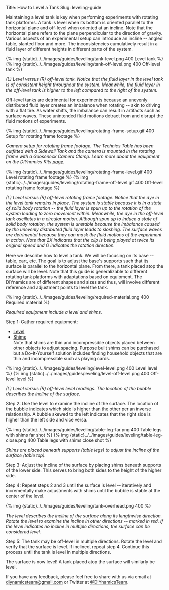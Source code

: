 Title: How to Level a Tank
Slug: leveling-guide

Maintaining a level tank is key when performing experiments with rotating tank platforms. A tank is level when its bottom is oriented parallel to the horizontal plane and off-level when oriented at an incline. Note that the horizontal plane refers to the plane perpendicular to the direction of gravity. Various aspects of an experimental setup can introduce an incline -- angled table, slanted floor and more. The inconsistencies cumulatively result in a fluid layer of different heights in different parts of the system.

{% img {static}../../images/guides/leveling/tank-level.png 400 Level tank %}
{% img {static}../../images/guides/leveling/tank-off-level.png 400 Off-level tank %}

_(L) Level versus (R) off-level tank. Notice that the fluid layer in the level tank is of consistent height throughout the system. Meanwhile, the fluid layer in the off-level tank is higher to the left compared to the right of the system._

Off-level tanks are detrimental for experiments because an unevenly distributed fluid layer creates an imbalance when rotating -- akin to driving with a flat tire. As water shifts, the imbalance can result in artifacts such as surface waves. These unintended fluid motions detract from and disrupt the fluid motions of experiments.

{% img {static}../../images/guides/leveling/rotating-frame-setup.gif 400 Setup for rotating frame footage %}

_Camera setup for rotating frame footage. The Technics Table has been outfitted with a Sidewall Tank and the camera is mounted in the rotating frame with a Gooseneck Camera Clamp. Learn more about the equipment on the DIYnamics Kits [page](/pages/kits.html)._

{% img {static}../../images/guides/leveling/rotating-frame-level.gif 400 Level rotating frame footage %}
{% img {static}../../images/guides/leveling/rotating-frame-off-level.gif 400 Off-level rotating frame footage %}

_(L) Level versus (R) off-level rotating frame footage. Notice that the dye in the level tank remains in place. The system is stable because it is in a state of solid body rotation -- the fluid layer is spun up to the rotation of the system leading to zero movement within. Meanwhile, the dye in the off-level tank oscillates in a circular motion. Although spun up to induce a state of solid body rotation, the system is unstable because the imbalance caused by the unevenly distributed fluid layer leads to sloshing. The surface waves are detrimental because they can mask the fluid motions of the experiment in action. Note that 2X indicates that the clip is being played at twice its original speed and &Omega; indicates the rotation direction._

Here we describe how to level a tank. We will be focusing on its base -- table, cart, etc. The goal is to adjust the base's supports such that its surface is parallel to the horizontal plane. From there, a tank placed atop the surface will be level. Note that this guide is generalizable to different rotating tank platforms with adaptations based on equipment. The DIYnamics are of different shapes and sizes and thus, will involve different reference and adjustment points to level the tank.

{% img {static}../../images/guides/leveling/required-material.png 400 Required material %}

_Required equipment include a level and shims._

Step 1: Gather required equipment:  
- [Level](https://www.homedepot.com/p/Empire-9-in-Torpedo-Level-587-24/100653523)  
- [Shims](https://www.amazon.com/Broadfix-Revolutionary-Flat-Shims-60/dp/B01M1I4409)  
Note that shims are thin and incompressible objects placed between other objects to adjust spacing. Purpose built shims can be purchased but a Do-It-Yourself solution includes finding household objects that are thin and incompressible such as playing cards.

{% img {static}../../images/guides/leveling/level-level.png 400 Level level %}
{% img {static}../../images/guides/leveling/level-off-level.png 400 Off-level level %}

_(L) Level versus (R) off-level level readings. The location of the bubble describes the incline of the surface._

Step 2: Use the level to examine the incline of the surface. The location of the bubble indicates which side is higher than the other per an inverse relationship. A bubble skewed to the left indicates that the right side is higher than the left side and vice versa.

{% img {static}../../images/guides/leveling/table-leg-far.png 400 Table legs with shims far shot %}
{% img {static}../../images/guides/leveling/table-leg-close.png 400 Table legs with shims close shot %}

_Shims are placed beneath supports (table legs) to adjust the incline of the surface (table top)._

Step 3: Adjust the incline of the surface by placing shims beneath supports of the lower side. This serves to bring both sides to the height of the higher side.

Step 4: Repeat steps 2 and 3 until the surface is level -- iteratively and incrementally make adjustments with shims until the bubble is stable at the center of the level.

{% img {static}../../images/guides/leveling/tank-overhead.png 400  %}

_The level describes the incline of the surface along its lengthwise direction. Rotate the level to examine the incline in other directions -- marked in red. If the level indicates no incline in multiple directions, the surface can be considered level._

Step 5: The tank may be off-level in multiple directions. Rotate the level and verify that the surface is level. If inclined, repeat step 4. Continue this process until the tank is level in multiple directions.

The surface is now level! A tank placed atop the surface will similarly be level.

If you have any feedback, please feel free to share with us via email at [diynamicsteam@gmail.com](mailto:diynamicsteam@gmail.com) or Twitter at [@DIYnamicsTeam](https://twitter.com/diynamicsteam).